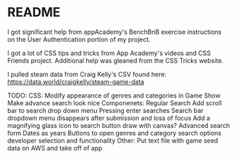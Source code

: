 # README

I got significant help from appAcademy's BenchBnB exercise instructions on the User Authentication portion of my project.

I got a lot of CSS tips and tricks from App Academy's videos and CSS Friends project.  Additional help was gleaned from the CSS Tricks website.

I pulled steam data from Craig Kelly's CSV found here: https://data.world/craigkelly/steam-game-data

TODO:
  CSS:
    Modify appearance of genres and categories in Game Show
    Make advance search look nice
  Componenets:
    Regular Search
      Add scroll bar to search drop down menu
      Pressing enter searches
      Search bar dropdown menu disappears after submission and loss of focus 
      Add a magnifying glass icon to search button
        draw with canvas?
    Advanced search form
      Dates as years
      Buttons to open genres and category search options
      developer selection and functionality
  Other:
    Put text file with game seed data on AWS and take off of app